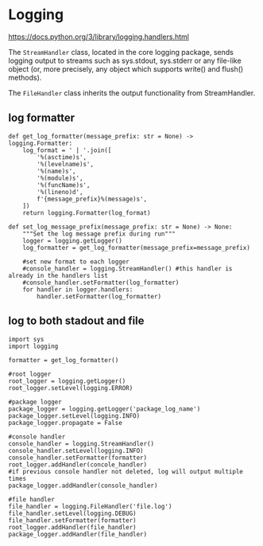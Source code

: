 # Logging
https://docs.python.org/3/library/logging.handlers.html

The `StreamHandler` class, located in the core logging package, sends logging output to streams such as sys.stdout, sys.stderr or any file-like object (or, more precisely, any object which supports write() and flush() methods).

The `FileHandler` class inherits the output functionality from StreamHandler.

## log formatter
```
def get_log_formatter(message_prefix: str = None) -> logging.Formatter:
    log_format = ' | '.join([
        '%(asctime)s',
        '%(levelname)s',
        '%(name)s',
        '%(module)s',
        '%(funcName)s',
        '%(lineno)d',
        f'{message_prefix}%(message)s',
    ])
    return logging.Formatter(log_format)
    
def set_log_message_prefix(message_prefix: str = None) -> None:
    """Set the log message prefix during run"""
    logger = logging.getLogger()
    log_formatter = get_log_formatter(message_prefix=message_prefix)

    #set new format to each logger
    #console_handler = logging.StreamHandler() #this handler is already in the handlers list
    #console_handler.setFormatter(log_formatter)    
    for handler in logger.handlers:
        handler.setFormatter(log_formatter)    
```

## log to both stadout and file
```
import sys
import logging

formatter = get_log_formatter()

#root logger
root_logger = logging.getLogger()
root_logger.setLevel(logging.ERROR)

#package logger
package_logger = logging.getLogger('package_log_name')
package_logger.setLevel(logging.INFO)
package_logger.propagate = False

#console handler
console_handler = logging.StreamHandler()
console_handler.setLevel(logging.INFO)
console_handler.setFormatter(formatter)
root_logger.addHandler(concole_handler)
#if previous console handler not deleted, log will output multiple times
package_logger.addHandler(console_handler) 

#file handler
file_handler = logging.FileHandler('file.log')
file_handler.setLevel(logging.DEBUG)
file_handler.setFormatter(formatter)
root_logger.addHandler(file_handler)
package_logger.addHandler(file_handler)
```
